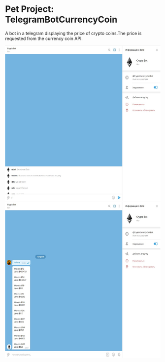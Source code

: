 # Pet Project: TelegramBotCurrencyCoin

A bot in a telegram displaying the price of crypto coins.The price is requested from the currency coin API.
<br/>
<p float="left">
  <img src = "Screenshot/Main1.jpg" width = "594.5" height = "504.5">
  <img src = "Screenshot/Main2.jpg" width = "594.5" height = "504.5">
</p>

